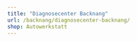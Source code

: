 ```yaml
---
title: "Diagnosecenter Backnang"
url: /backnang/diagnosecenter-backnang/
shop: Autowerkstatt
---
```

